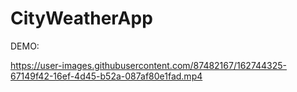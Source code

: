 # CityWeatherApp

DEMO:


https://user-images.githubusercontent.com/87482167/162744325-67149f42-16ef-4d45-b52a-087af80e1fad.mp4

